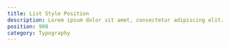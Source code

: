 ```yaml
---
title: List Style Position
description: Lorem ipsum dolor sit amet, consectetur adipiscing elit.
position: 908
category: Typography
---
```

